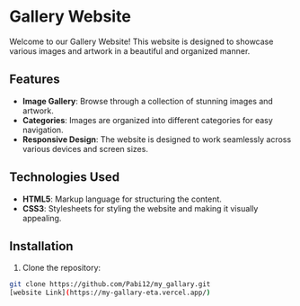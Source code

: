 # Gallery Website

Welcome to our Gallery Website! This website is designed to showcase various images and artwork in a beautiful and organized manner.

## Features

- **Image Gallery**: Browse through a collection of stunning images and artwork.
- **Categories**: Images are organized into different categories for easy navigation.
- **Responsive Design**: The website is designed to work seamlessly across various devices and screen sizes.

## Technologies Used

- **HTML5**: Markup language for structuring the content.
- **CSS3**: Stylesheets for styling the website and making it visually appealing.


## Installation

1. Clone the repository:

```bash
git clone https://github.com/Pabi12/my_gallary.git
[website Link](https://my-gallary-eta.vercel.app/)
